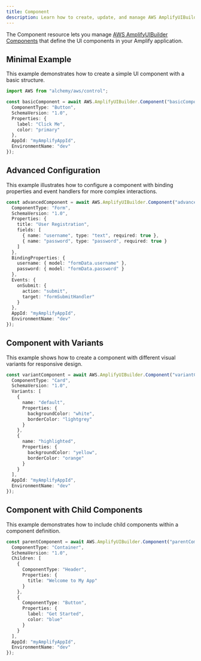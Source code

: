 ```yaml
---
title: Component
description: Learn how to create, update, and manage AWS AmplifyUIBuilder Components using Alchemy Cloud Control.
---
```



The Component resource lets you manage [AWS AmplifyUIBuilder Components](https://docs.aws.amazon.com/amplifyuibuilder/latest/userguide/) that define the UI components in your Amplify application.

## Minimal Example

This example demonstrates how to create a simple UI component with a basic structure.

```ts
import AWS from "alchemy/aws/control";

const basicComponent = await AWS.AmplifyUIBuilder.Component("basicComponent", {
  ComponentType: "Button",
  SchemaVersion: "1.0",
  Properties: {
    label: "Click Me",
    color: "primary"
  },
  AppId: "myAmplifyAppId",
  EnvironmentName: "dev"
});
```

## Advanced Configuration

This example illustrates how to configure a component with binding properties and event handlers for more complex interactions.

```ts
const advancedComponent = await AWS.AmplifyUIBuilder.Component("advancedComponent", {
  ComponentType: "Form",
  SchemaVersion: "1.0",
  Properties: {
    title: "User Registration",
    fields: [
      { name: "username", type: "text", required: true },
      { name: "password", type: "password", required: true }
    ]
  },
  BindingProperties: {
    username: { model: "formData.username" },
    password: { model: "formData.password" }
  },
  Events: {
    onSubmit: {
      action: "submit",
      target: "formSubmitHandler"
    }
  },
  AppId: "myAmplifyAppId",
  EnvironmentName: "dev"
});
```

## Component with Variants

This example shows how to create a component with different visual variants for responsive design.

```ts
const variantComponent = await AWS.AmplifyUIBuilder.Component("variantComponent", {
  ComponentType: "Card",
  SchemaVersion: "1.0",
  Variants: [
    {
      name: "default",
      Properties: {
        backgroundColor: "white",
        borderColor: "lightgrey"
      }
    },
    {
      name: "highlighted",
      Properties: {
        backgroundColor: "yellow",
        borderColor: "orange"
      }
    }
  ],
  AppId: "myAmplifyAppId",
  EnvironmentName: "dev"
});
``` 

## Component with Child Components

This example demonstrates how to include child components within a component definition.

```ts
const parentComponent = await AWS.AmplifyUIBuilder.Component("parentComponent", {
  ComponentType: "Container",
  SchemaVersion: "1.0",
  Children: [
    {
      ComponentType: "Header",
      Properties: {
        title: "Welcome to My App"
      }
    },
    {
      ComponentType: "Button",
      Properties: {
        label: "Get Started",
        color: "blue"
      }
    }
  ],
  AppId: "myAmplifyAppId",
  EnvironmentName: "dev"
});
```
